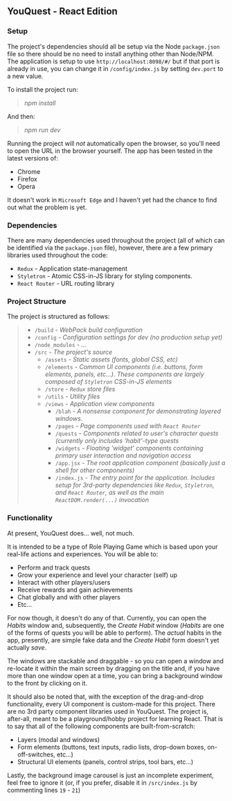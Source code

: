 ## YouQuest - React Edition

### Setup

The project's dependencies should all be setup via the Node `package.json` file so there should be no need to install anything other than Node/NPM. The application is setup to use `http://localhost:8098/#/` but if that port is already in use, you can change it in `/config/index.js` by setting `dev.port` to a new value.

To install the project run:

> _npm install_

And then:

> _npm run dev_

Running the project will _not_ automatically open the browser, so you'll need to open the URL in the browser yourself. The app has been tested in the latest versions of:

* Chrome
* Firefox
* Opera

It doesn't work in `Microsoft Edge` and I haven't yet had the chance to find out what the problem is yet.

### Dependencies

There are many dependencies used throughout the project (all of which can be identified via the `package.json` file), however, there are a few primary libraries used throughout the code:

* `Redux` - Application state-management
* `Styletron` - Atomic CSS-in-JS library for styling components.
* `React Router` - URL routing library

### Project Structure

The project is structured as follows:

> - `/build` - _WebPack build configuration_
> - `/config` - _Configuration settings for dev (no production setup yet)_
> - `/node_modules` - _..._
> - `/src` - _The project's source_
>   - `/assets` - _Static assets (fonts, global CSS, etc)_
>   - `/elements` - _Common UI components (i.e. buttons, form elements, panels, etc...). These components are largely composed of `Styletron` CSS-in-JS elements_
>   - `/store` - _`Redux` store files_
>   - `/utils` - _Utility files_
>   - `/views` - _Application view components_
>      - `/blah` - _A nonsense component for demonstrating layered windows._
>      - `/pages` - _Page components used with `React Router`_
>      - `/quests` - _Components related to user's character quests (currently only includes 'habit'-type quests_
>      - `/widgets` - _Floating 'widget' components containing primary user interaction and navigation access_
>      - `/app.jsx` - _The root application component (basically just a shell for other components)_
>      - `/index.js` - _The entry point for the application. Includes setup for 3rd-party dependencies like `Redux`, `Styletron`, and `React Router`, as well as the main `ReactDOM.render(...)` invocation_

### Functionality

At present, YouQuest does... well, not much. 

It is intended to be a type of Role Playing Game which is based upon your real-life actions and experiences. You will be able to:
* Perform and track quests
* Grow your experience and level your character (self) up
* Interact with other players/users
* Receive rewards and gain achievements
* Chat globally and with other players
* Etc...

For now though, it doesn't do any of that. Currently, you can open the _Habits_ window and, subsequently, the _Create Habit_ window (_Habits_ are one of the forms of quests you will be able to perform). The _actual_ habits in the app, presently, are simple fake data and the _Create Habit_ form doesn't yet actually _save_. 

The windows are stackable and draggable - so you can open a window and re-locate it within the main screen by dragging on the title and, if you have more than one window open at a time, you can bring a background window to the front by clicking on it. 

It should also be noted that, with the exception of the drag-and-drop functionality, every UI component is custom-made for this project. There are no 3rd party component libraries used in YouQuest. The project is, after-all, meant to be a playground/hobby project for learning React. That is to say that all of the following components are built-from-scratch:

* Layers (modal and windows)
* Form elements (buttons, text inputs, radio lists, drop-down boxes, on-off-switches, etc...)
* Structural UI elements (panels, control strips, tool bars, etc...)

Lastly, the background image carousel is just an incomplete experiment, feel free to ignore it (or, if you prefer, disable it in `/src/index.js` by commenting lines `19` - `21`)
